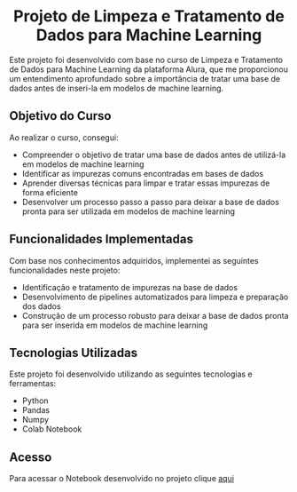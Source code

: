 <h1 align="center">Projeto de Limpeza e Tratamento de Dados para Machine Learning</h1>

Este projeto foi desenvolvido com base no curso de Limpeza e Tratamento de Dados para Machine Learning da plataforma Alura, que me proporcionou um entendimento aprofundado sobre a importância de tratar uma base de dados antes de inseri-la em modelos de machine learning.

## Objetivo do Curso

Ao realizar o curso, consegui:

- Compreender o objetivo de tratar uma base de dados antes de utilizá-la em modelos de machine learning
- Identificar as impurezas comuns encontradas em bases de dados
- Aprender diversas técnicas para limpar e tratar essas impurezas de forma eficiente
- Desenvolver um processo passo a passo para deixar a base de dados pronta para ser utilizada em modelos de machine learning

## Funcionalidades Implementadas

Com base nos conhecimentos adquiridos, implementei as seguintes funcionalidades neste projeto:

- Identificação e tratamento de impurezas na base de dados
- Desenvolvimento de pipelines automatizados para limpeza e preparação dos dados
- Construção de um processo robusto para deixar a base de dados pronta para ser inserida em modelos de machine learning

## Tecnologias Utilizadas

Este projeto foi desenvolvido utilizando as seguintes tecnologias e ferramentas:

- Python
- Pandas
- Numpy
- Colab Notebook

## Acesso

Para acessar o Notebook desenvolvido no projeto clique [aqui]( Codigo/Limpeza_tratamento.ipynb)


